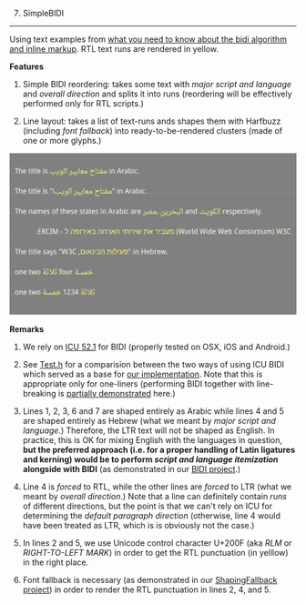 7. SimpleBIDI
----

Using text examples from [what you need to know about the bidi algorithm and inline markup](http://people.w3.org/rishida/scripts/bidi). RTL text runs are rendered in yellow. 

**Features**

1. Simple BIDI reordering: takes some text with *major script and language* and *overall direction* and splits it into runs (reordering will be effectively performed only for RTL scripts.)

2. Line layout: takes a list of text-runs ands shapes them with Harfbuzz (including *font fallback*) into ready-to-be-rendered clusters (made of one or more glyphs.)

![Screenshot](screenshot.png)

**Remarks**

1. We rely on [ICU 52.1](http://www.icu-project.org/apiref/icu4c/ubidi_8h.html) for BIDI (properly tested on OSX, iOS and Android.)

2. See [Test.h](src/Test.h) for a comparision between the two ways of using ICU BIDI which served as a base for [our implementation](src/TextGroup.cpp). Note that this is appropriate only for one-liners (performing BIDI together with line-breaking is [partially demonstrated](http://www.icu-project.org/apiref/icu4c/ubidi_8h.html#details) here.)

3. Lines 1, 2, 3, 6 and 7 are shaped entirely as Arabic while lines 4 and 5 are shaped entirely as Hebrew (what we meant by *major script and language*.) Therefore, the LTR text will not be shaped as English. In practice, this is OK for mixing English with the languages in question, **but the preferred approach (i.e. for a proper handling of Latin ligatures and kerning) would be to perform *script and language itemization* alongside with BIDI** (as demonstrated in our [BIDI project](https://github.com/arielm/Unicode/blob/master/Projects/BIDI).)

4. Line 4 is *forced* to RTL, while the other lines are *forced* to LTR (what we meant by *overall direction*.) Note that a line can definitely contain *runs* of different directions, but the point is that we can't rely on ICU for determining the *default paragraph direction* (otherwise, line 4 would have been treated as LTR, which is is obviously not the case.)

5. In lines 2 and 5, we use Unicode control character U+200F (aka *RLM* or *RIGHT-TO-LEFT MARK*) in order to get the RTL punctuation (in yelllow) in the right place.

6. Font fallback is necessary (as demonstrated in our [ShapingFallback project](https://github.com/arielm/Unicode/blob/master/Projects/ShapingFallback)) in order to render the RTL punctuation in lines 2, 4, and 5.
